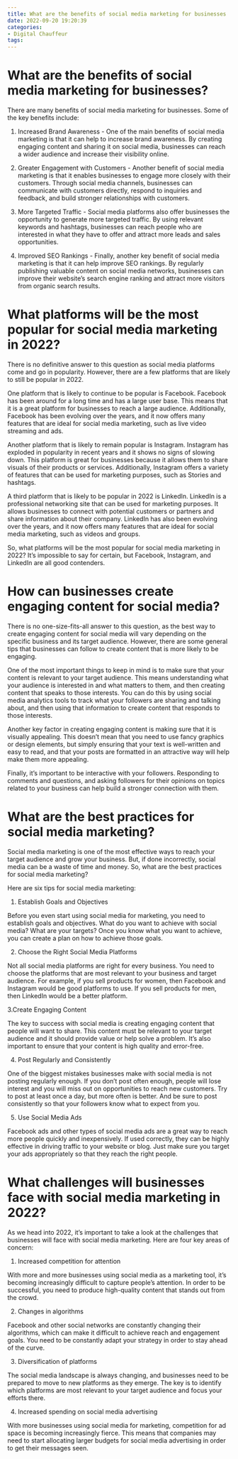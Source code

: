 ```yaml
---
title: What are the benefits of social media marketing for businesses
date: 2022-09-20 19:20:39
categories:
- Digital Chauffeur
tags:
---
```



#  What are the benefits of social media marketing for businesses?

There are many benefits of social media marketing for businesses. Some of the key benefits include:

1. Increased Brand Awareness - One of the main benefits of social media marketing is that it can help to increase brand awareness. By creating engaging content and sharing it on social media, businesses can reach a wider audience and increase their visibility online.

2. Greater Engagement with Customers - Another benefit of social media marketing is that it enables businesses to engage more closely with their customers. Through social media channels, businesses can communicate with customers directly, respond to inquiries and feedback, and build stronger relationships with customers.

3. More Targeted Traffic - Social media platforms also offer businesses the opportunity to generate more targeted traffic. By using relevant keywords and hashtags, businesses can reach people who are interested in what they have to offer and attract more leads and sales opportunities.

4. Improved SEO Rankings - Finally, another key benefit of social media marketing is that it can help improve SEO rankings. By regularly publishing valuable content on social media networks, businesses can improve their website’s search engine ranking and attract more visitors from organic search results.

#  What platforms will be the most popular for social media marketing in 2022?

There is no definitive answer to this question as social media platforms come and go in popularity. However, there are a few platforms that are likely to still be popular in 2022.

One platform that is likely to continue to be popular is Facebook. Facebook has been around for a long time and has a large user base. This means that it is a great platform for businesses to reach a large audience. Additionally, Facebook has been evolving over the years, and it now offers many features that are ideal for social media marketing, such as live video streaming and ads.

Another platform that is likely to remain popular is Instagram. Instagram has exploded in popularity in recent years and it shows no signs of slowing down. This platform is great for businesses because it allows them to share visuals of their products or services. Additionally, Instagram offers a variety of features that can be used for marketing purposes, such as Stories and hashtags.

A third platform that is likely to be popular in 2022 is LinkedIn. LinkedIn is a professional networking site that can be used for marketing purposes. It allows businesses to connect with potential customers or partners and share information about their company. LinkedIn has also been evolving over the years, and it now offers many features that are ideal for social media marketing, such as videos and groups.

So, what platforms will be the most popular for social media marketing in 2022? It’s impossible to say for certain, but Facebook, Instagram, and LinkedIn are all good contenders.

#  How can businesses create engaging content for social media?

There is no one-size-fits-all answer to this question, as the best way to create engaging content for social media will vary depending on the specific business and its target audience. However, there are some general tips that businesses can follow to create content that is more likely to be engaging.

One of the most important things to keep in mind is to make sure that your content is relevant to your target audience. This means understanding what your audience is interested in and what matters to them, and then creating content that speaks to those interests. You can do this by using social media analytics tools to track what your followers are sharing and talking about, and then using that information to create content that responds to those interests.

Another key factor in creating engaging content is making sure that it is visually appealing. This doesn’t mean that you need to use fancy graphics or design elements, but simply ensuring that your text is well-written and easy to read, and that your posts are formatted in an attractive way will help make them more appealing.

Finally, it’s important to be interactive with your followers. Responding to comments and questions, and asking followers for their opinions on topics related to your business can help build a stronger connection with them.

#  What are the best practices for social media marketing?

Social media marketing is one of the most effective ways to reach your target audience and grow your business. But, if done incorrectly, social media can be a waste of time and money. So, what are the best practices for social media marketing?

Here are six tips for social media marketing:

1. Establish Goals and Objectives

Before you even start using social media for marketing, you need to establish goals and objectives. What do you want to achieve with social media? What are your targets? Once you know what you want to achieve, you can create a plan on how to achieve those goals.

2. Choose the Right Social Media Platforms

Not all social media platforms are right for every business. You need to choose the platforms that are most relevant to your business and target audience. For example, if you sell products for women, then Facebook and Instagram would be good platforms to use. If you sell products for men, then LinkedIn would be a better platform.

3.Create Engaging Content

The key to success with social media is creating engaging content that people will want to share. This content must be relevant to your target audience and it should provide value or help solve a problem. It’s also important to ensure that your content is high quality and error-free.

4. Post Regularly and Consistently

One of the biggest mistakes businesses make with social media is not posting regularly enough. If you don’t post often enough, people will lose interest and you will miss out on opportunities to reach new customers. Try to post at least once a day, but more often is better. And be sure to post consistently so that your followers know what to expect from you.

5. Use Social Media Ads

Facebook ads and other types of social media ads are a great way to reach more people quickly and inexpensively. If used correctly, they can be highly effective in driving traffic to your website or blog. Just make sure you target your ads appropriately so that they reach the right people.

#  What challenges will businesses face with social media marketing in 2022?

As we head into 2022, it’s important to take a look at the challenges that businesses will face with social media marketing. Here are four key areas of concern:

1. Increased competition for attention

With more and more businesses using social media as a marketing tool, it’s becoming increasingly difficult to capture people’s attention. In order to be successful, you need to produce high-quality content that stands out from the crowd.

2. Changes in algorithms

Facebook and other social networks are constantly changing their algorithms, which can make it difficult to achieve reach and engagement goals. You need to be constantly adapt your strategy in order to stay ahead of the curve.

3. Diversification of platforms

The social media landscape is always changing, and businesses need to be prepared to move to new platforms as they emerge. The key is to identify which platforms are most relevant to your target audience and focus your efforts there.

4. Increased spending on social media advertising

With more businesses using social media for marketing, competition for ad space is becoming increasingly fierce. This means that companies may need to start allocating larger budgets for social media advertising in order to get their messages seen.